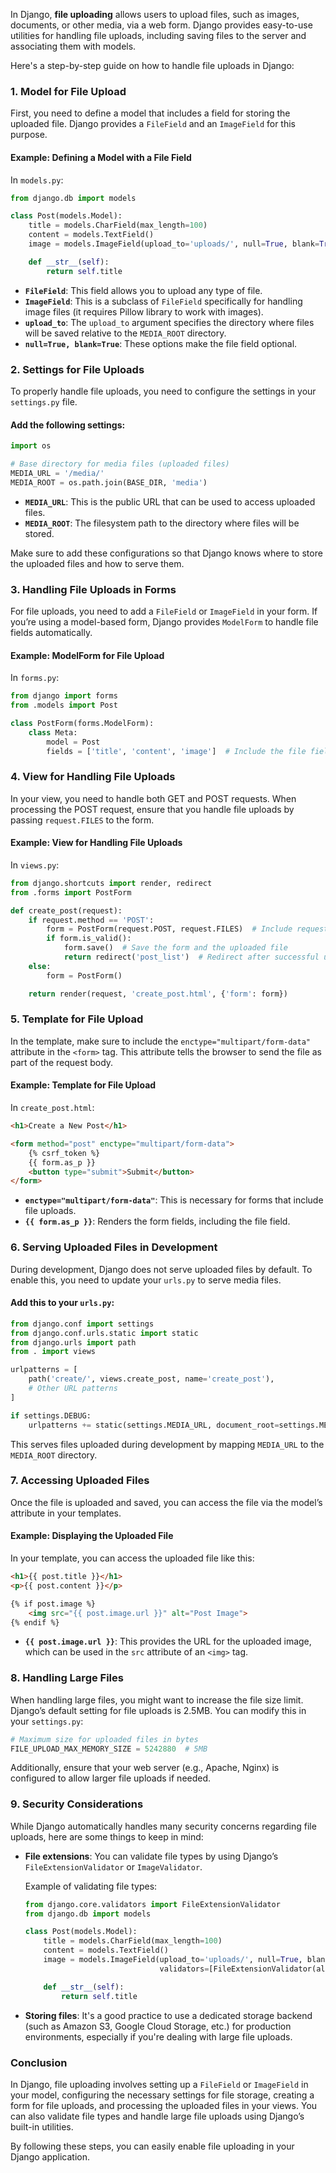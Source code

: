 In Django, **file uploading** allows users to upload files, such as images, documents, or other media, via a web form. Django provides easy-to-use utilities for handling file uploads, including saving files to the server and associating them with models.

Here's a step-by-step guide on how to handle file uploads in Django:

### 1. **Model for File Upload**

First, you need to define a model that includes a field for storing the uploaded file. Django provides a `FileField` and an `ImageField` for this purpose.

#### Example: Defining a Model with a File Field

In `models.py`:

```python
from django.db import models

class Post(models.Model):
    title = models.CharField(max_length=100)
    content = models.TextField()
    image = models.ImageField(upload_to='uploads/', null=True, blank=True)

    def __str__(self):
        return self.title
```

- **`FileField`**: This field allows you to upload any type of file.
- **`ImageField`**: This is a subclass of `FileField` specifically for handling image files (it requires Pillow library to work with images).
- **`upload_to`**: The `upload_to` argument specifies the directory where files will be saved relative to the `MEDIA_ROOT` directory.
- **`null=True, blank=True`**: These options make the file field optional.

### 2. **Settings for File Uploads**

To properly handle file uploads, you need to configure the settings in your `settings.py` file.

#### Add the following settings:

```python
import os

# Base directory for media files (uploaded files)
MEDIA_URL = '/media/'
MEDIA_ROOT = os.path.join(BASE_DIR, 'media')
```

- **`MEDIA_URL`**: This is the public URL that can be used to access uploaded files.
- **`MEDIA_ROOT`**: The filesystem path to the directory where files will be stored.

Make sure to add these configurations so that Django knows where to store the uploaded files and how to serve them.

### 3. **Handling File Uploads in Forms**

For file uploads, you need to add a `FileField` or `ImageField` in your form. If you’re using a model-based form, Django provides `ModelForm` to handle file fields automatically.

#### Example: ModelForm for File Upload

In `forms.py`:

```python
from django import forms
from .models import Post

class PostForm(forms.ModelForm):
    class Meta:
        model = Post
        fields = ['title', 'content', 'image']  # Include the file field
```

### 4. **View for Handling File Uploads**

In your view, you need to handle both GET and POST requests. When processing the POST request, ensure that you handle file uploads by passing `request.FILES` to the form.

#### Example: View for Handling File Uploads

In `views.py`:

```python
from django.shortcuts import render, redirect
from .forms import PostForm

def create_post(request):
    if request.method == 'POST':
        form = PostForm(request.POST, request.FILES)  # Include request.FILES for file uploads
        if form.is_valid():
            form.save()  # Save the form and the uploaded file
            return redirect('post_list')  # Redirect after successful upload
    else:
        form = PostForm()

    return render(request, 'create_post.html', {'form': form})
```

### 5. **Template for File Upload**

In the template, make sure to include the `enctype="multipart/form-data"` attribute in the `<form>` tag. This attribute tells the browser to send the file as part of the request body.

#### Example: Template for File Upload

In `create_post.html`:

```html
<h1>Create a New Post</h1>

<form method="post" enctype="multipart/form-data">
    {% csrf_token %}
    {{ form.as_p }}
    <button type="submit">Submit</button>
</form>
```

- **`enctype="multipart/form-data"`**: This is necessary for forms that include file uploads.
- **`{{ form.as_p }}`**: Renders the form fields, including the file field.

### 6. **Serving Uploaded Files in Development**

During development, Django does not serve uploaded files by default. To enable this, you need to update your `urls.py` to serve media files.

#### Add this to your `urls.py`:

```python
from django.conf import settings
from django.conf.urls.static import static
from django.urls import path
from . import views

urlpatterns = [
    path('create/', views.create_post, name='create_post'),
    # Other URL patterns
]

if settings.DEBUG:
    urlpatterns += static(settings.MEDIA_URL, document_root=settings.MEDIA_ROOT)
```

This serves files uploaded during development by mapping `MEDIA_URL` to the `MEDIA_ROOT` directory.

### 7. **Accessing Uploaded Files**

Once the file is uploaded and saved, you can access the file via the model’s attribute in your templates.

#### Example: Displaying the Uploaded File

In your template, you can access the uploaded file like this:

```html
<h1>{{ post.title }}</h1>
<p>{{ post.content }}</p>

{% if post.image %}
    <img src="{{ post.image.url }}" alt="Post Image">
{% endif %}
```

- **`{{ post.image.url }}`**: This provides the URL for the uploaded image, which can be used in the `src` attribute of an `<img>` tag.

### 8. **Handling Large Files**

When handling large files, you might want to increase the file size limit. Django’s default setting for file uploads is 2.5MB. You can modify this in your `settings.py`:

```python
# Maximum size for uploaded files in bytes
FILE_UPLOAD_MAX_MEMORY_SIZE = 5242880  # 5MB
```

Additionally, ensure that your web server (e.g., Apache, Nginx) is configured to allow larger file uploads if needed.

### 9. **Security Considerations**

While Django automatically handles many security concerns regarding file uploads, here are some things to keep in mind:
- **File extensions**: You can validate file types by using Django’s `FileExtensionValidator` or `ImageValidator`.
  
  Example of validating file types:

  ```python
  from django.core.validators import FileExtensionValidator
  from django.db import models

  class Post(models.Model):
      title = models.CharField(max_length=100)
      content = models.TextField()
      image = models.ImageField(upload_to='uploads/', null=True, blank=True, 
                                validators=[FileExtensionValidator(allowed_extensions=['jpg', 'png', 'gif'])])

      def __str__(self):
          return self.title
  ```

- **Storing files**: It's a good practice to use a dedicated storage backend (such as Amazon S3, Google Cloud Storage, etc.) for production environments, especially if you're dealing with large file uploads.

### Conclusion

In Django, file uploading involves setting up a `FileField` or `ImageField` in your model, configuring the necessary settings for file storage, creating a form for file uploads, and processing the uploaded files in your views. You can also validate file types and handle large file uploads using Django’s built-in utilities.

By following these steps, you can easily enable file uploading in your Django application.
